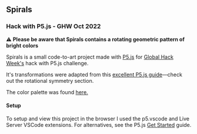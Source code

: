 ## Spirals
### Hack with P5.js - GHW Oct 2022

⚠️ **Please be aware that Spirals contains a rotating geometric pattern of bright colors** 

Spirals is a small code-to-art project made with [P5.js](https://p5js.org) for [Global Hack Week's](https://ghw.mlh.io/oct) hack with P5.js challenge. 

It's transformations were adapted from this [excellent P5.js guide](https://genekogan.com/code/p5js-transformations/)—check out the rotational symmetry section.


The color palette was found [here.](https://coolors.co/palette/ffadad-ffd6a5-fdffb6-caffbf-9bf6ff-a0c4ff-bdb2ff-ffc6ff-fffffc)

#### Setup
To setup and view this project in the browser I used the p5.vscode and Live Server VSCode extensions. For alternatives, see the P5.js [Get Started](https://p5js.org/get-started/) guide.
